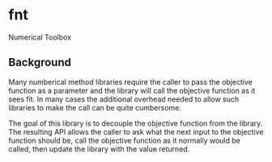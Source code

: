 # fnt
Numerical Toolbox

## Background
Many numberical method libraries require the caller to pass the objective
function as a parameter and the library will call the objective function as it
sees fit.  In many cases the additional overhead needed to allow such
libraries to make the call can be quite cumbersome.

The goal of this library is to decouple the objective function from the
library.  The resulting API allows the caller to ask what the next input to
the objective function should be, call the objective function as it normally
would be called, then update the library with the value returned.
